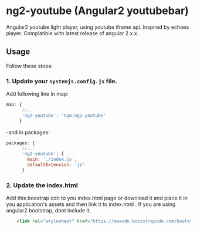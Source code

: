 # ng2-youtube (Angular2 youtubebar)
Angular2 youtube light player, using youtube iframe api. Inspired by echoes player. Complatible with latest release of angular 2.x.x.

## Usage
Follow these steps:

### 1. Update your `systemjs.config.js` file.
Add following line in map:

```js
map: {
      //...
      'ng2-youtube': 'npm:ng2-youtube'
     }
```
-and in packages:

```js
packages: {
      //...
      'ng2-youtube': {
        main: './index.js',
        defaultExtension: 'js'
      }
```

### 2. Update the index.html
Add this boostrap cdn to you index.html page or download it and place it in you application's assets and then link it to index.html . If you are using angular2 bootstrap, dont include it.
```html
    <link rel="stylesheet" href="https://maxcdn.bootstrapcdn.com/bootstrap/3.3.7/css/bootstrap.min.css">
```

